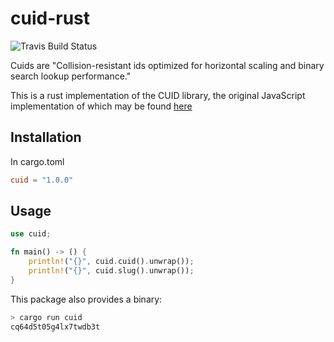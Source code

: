 # cuid-rust

![Travis Build Status](https://travis-ci.com/mplanchard/cuid-rust.svg?branch=master "Master Status")

Cuids are "Collision-resistant ids optimized for horizontal scaling and
binary search lookup performance."

This is a rust implementation of the CUID library, the original JavaScript
implementation of which may be found [here](https://github.com/ericelliott/cuid)

## Installation

In cargo.toml

```toml
cuid = "1.0.0"
```

## Usage

```rust
use cuid;

fn main() -> () {
    println!("{}", cuid.cuid().unwrap());
    println!("{}", cuid.slug().unwrap());
}
```

This package also provides a binary:

```sh
> cargo run cuid
cq64d5t05g4lx7twdb3t
```
